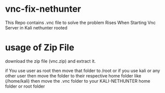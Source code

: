 # vnc-fix-nethunter
This Repo contains .vnc file to solve the problem Rises When Starting Vnc Server in Kali nethunter rooted
# usage of Zip File
download the zip file (vnc.zip) and extract it.

if You use user as root then move that folder to /root
or if you use kali or any other user then move the folder to their respective home folder like (/home/kali)
then move the .vnc folder to your KALI-NETHUNTER home folder or root folder
